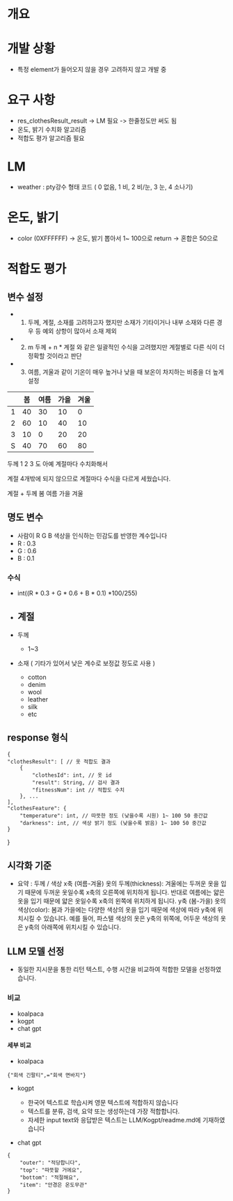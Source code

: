 # 개요

# 개발 상황
- 특정 element가 들어오지 않을 경우 고려하지 않고 개발 중 


# 요구 사항
- res_clothesResult_result -> LM 필요 -> 한줄정도만 써도 됨 
- 온도, 밝기 수치화 알고리즘
- 적합도 평가 알고리즘 필요

# LM

- weather : pty강수 형태 코드 ( 0 없음, 1 비, 2 비/눈, 3 눈, 4 소나기)




# 온도, 밝기
- color (0XFFFFFF) -> 온도, 밝기 뽑아서 1~ 100으로 return 
-> 혼합은 50으로 


# 적합도 평가
## 변수 설정
- 1. 두께, 계절, 소재를 고려하고자 했지만 소재가 기타이거나 내부 소재와 다른 경우 등 예외 상항이 많아서 소재 제외
- 2. m 두께 + n * 계절 와 같은 일괄적인 수식을 고려했지만 계절별로 다른 식이 더 정확할 것이라고 판단
- 3. 여름, 겨울과 같이 기온이 매우 높거나 낮을 때 보온이 차지하는 비중을 더 높게 설정

|  | 봄  | 여름 | 가을 | 겨울 |
|--|--|--|--|--|
| 1 | 40 | 30 | 10 | 0  |
| 2 | 60 | 10 | 40 | 10 |
| 3 | 10 | 0  | 20 | 20 |
| S | 40 | 70 | 60 | 80 |


두께 1 2 3 도 아예 계절마다 수치화해서 

계절 4개밖에 되지 않으므로 계절마다 수식을 다르게 세웠습니다.

계절 + 두께
봄 
여름 
가을 
겨울

## 명도 변수 
- 사람이 R G B 색상을 인식하는 민감도를 반영한 계수입니다
- R : 0.3
- G : 0.6
- B : 0.1
### 수식
- int((R * 0.3 + G * 0.6 + B * 0.1) *100/255)

- 계절 
  -

- 두께
    - 1~3
- 소재 ( 기타가 있어서 낮은 계수로 보정값 정도로 사용 )
  - cotton
  - denim
  - wool
  - leather
  - silk
  - etc



## response 형식
    {
	"clothesResult": [ // 옷 적합도 결과
		{ 
			"clothesId": int, // 옷 id
			"result": String, // 검사 결과
			"fitnessNum": int // 적합도 수치
		}, ...
	],
	"clothesFeature": {
		"temperature": int, // 따뜻한 정도 (낮을수록 시원) 1~ 100 50 중간값
		"darkness": int, // 색상 밝기 정도 (낮을수록 밝음) 1~ 100 50 중간값
	}
}
## 시각화 기준 
- 요약 : 두께 / 색상
    x축 (여름-겨울)
    옷의 두께(thickness): 겨울에는 두꺼운 옷을 입기 때문에 두꺼운 옷일수록 x축의 오른쪽에 위치하게 됩니다. 반대로 여름에는 얇은 옷을 입기 때문에 얇은 옷일수록 x축의 왼쪽에 위치하게 됩니다.
    y축 (봄-가을)
    옷의 색상(color): 봄과 가을에는 다양한 색상의 옷을 입기 때문에 색상에 따라 y축에 위치시킬 수 있습니다. 예를 들어, 파스텔 색상의 옷은 y축의 위쪽에, 어두운 색상의 옷은 y축의 아래쪽에 위치시킬 수 있습니다.


## LLM 모델 선정
- 동일한 지시문을 통한 리턴 텍스트, 수행 시간을 비교하여 적합한 모델을 선정하였습니다.
### 비교
- koalpaca
- kogpt
- chat gpt

#### 세부 비교
- koalpaca
```
{"회색 긴팔티",="회색 면바지"}
```
- kogpt
  - 한국어 텍스트로 학습시켜 영문 텍스트에 적합하지 않습니다
  - 텍스트를 분류, 검색, 요약 또는 생성하는데 가장 적합합니다.
  - 자세한 input text와 응답받은 텍스트는 LLM/Kogpt/readme.md에 기재하였습니다

- chat gpt
```shell
{
    "outer": "적당합니다",
    "top": "따뜻할 거에요",
    "bottom": "적절해요",
    "item": "안경은 온도무관"
}
```